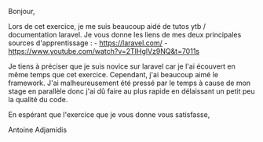 Bonjour,

Lors de cet exercice, je me suis beaucoup aidé de tutos ytb / documentation laravel. Je vous donne les liens de mes deux principales sources d'apprentissage :
    - https://laravel.com/
    - https://www.youtube.com/watch?v=2TIHglVz9NQ&t=7011s

Je tiens à préciser que je suis novice sur laravel car je l'ai écouvert en même temps que cet exercice. Cependant, j'ai beaucoup aimé le framework.
J'ai malheureusement été pressé par le temps à cause de mon stage en parallèle donc j'ai dû faire au plus rapide en délaissant un petit peu la qualité du code. 

En espérant que l'exercice que je vous donne vous satisfasse,

Antoine Adjamidis